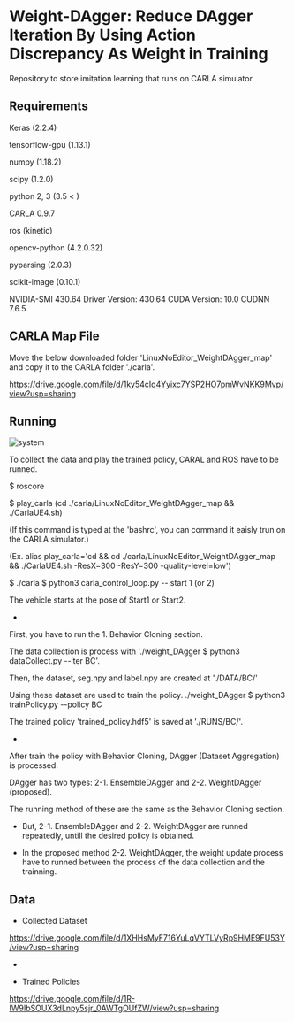 # Weight-DAgger: Reduce DAgger Iteration By Using Action Discrepancy As Weight in Training
Repository to store imitation learning that runs on CARLA simulator.

Requirements
-------
Keras (2.2.4)

tensorflow-gpu (1.13.1)
  
numpy (1.18.2)
  
scipy (1.2.0)

python 2, 3 (3.5 < )
  
CARLA 0.9.7

ros (kinetic)  

opencv-python (4.2.0.32)

pyparsing (2.0.3)

scikit-image (0.10.1)

NVIDIA-SMI 430.64       Driver Version: 430.64       CUDA Version: 10.0   CUDNN 7.6.5



CARLA Map File
-------

Move the below downloaded folder 'LinuxNoEditor_WeightDAgger_map' and copy it to the CARLA folder './carla'.

https://drive.google.com/file/d/1ky54cIq4Yyixc7YSP2HO7pmWvNKK9Mvp/view?usp=sharing



Running
-------

![system](https://user-images.githubusercontent.com/35481431/104890394-d9ea6500-59b2-11eb-9ada-99b4cf62af99.png)

To collect the data and play the trained policy, CARAL and ROS have to be runned.

$ roscore

$ play_carla (cd ./carla/LinuxNoEditor_WeightDAgger_map && ./CarlaUE4.sh) 

(If this command is typed at the 'bashrc', you can command it eaisly trun on the CARLA simulator.)

(Ex. alias play_carla='cd && cd ./carla/LinuxNoEditor_WeightDAgger_map && ./CarlaUE4.sh -ResX=300 -ResY=300 -quality-level=low')

$ ./carla $ python3 carla_control_loop.py -- start 1 (or 2)

The vehicle starts at the pose of Start1 or Start2.

- 

First, you have to run the 1. Behavior Cloning section.

The data collection is process with './weight_DAgger $ python3 dataCollect.py --iter BC'.

Then, the dataset, seg.npy and label.npy are created at './DATA/BC/'

Using these dataset are used to train the policy. ./weight_DAgger $ python3 trainPolicy.py --policy BC

The trained policy 'trained_policy.hdf5' is saved at './RUNS/BC/'.

- 

After train the policy with Behavior Cloning, DAgger (Dataset Aggregation) is processed.

DAgger has two types: 2-1. EnsembleDAgger and 2-2. WeightDAgger (proposed).

The running method of these are the same as the Behavior Cloning section.

* But, 2-1. EnsembleDAgger and 2-2. WeightDAgger are runned repeatedly, untill the desired policy is obtained.

* In the proposed method 2-2. WeightDAgger, the weight update process have to runned between the process of the data collection and the trainning.


 
Data
-------

* Collected Dataset

https://drive.google.com/file/d/1XHHsMyF716YuLqVYTLVyRp9HME9FU53Y/view?usp=sharing

-

* Trained Policies

https://drive.google.com/file/d/1R-IW9IbSOUX3dLnpy5sjr_0AWTgOUfZW/view?usp=sharing


